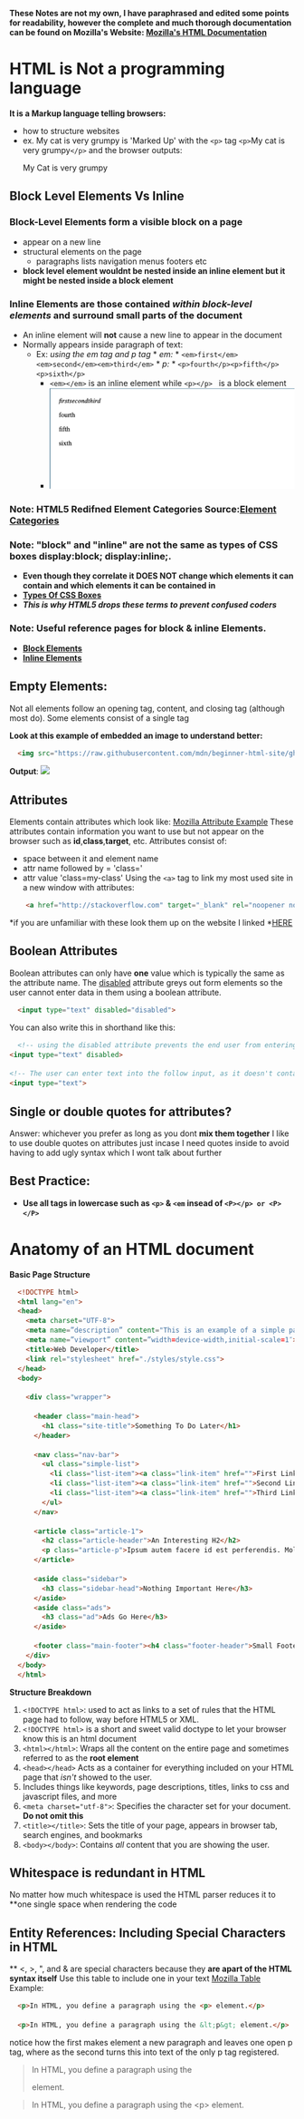 **These Notes are not my own, I have paraphrased and edited some points for readability, however the complete and much thorough documentation can be found on Mozilla's Website: [Mozilla's HTML Documentation](https://developer.mozilla.org/en-US/docs/Learn/CSS/Building_blocks/The_box_model#Types_of_CSS_boxes)**
# HTML is Not a programming language
**It is a Markup language telling browsers:**
  * how to structure websites
  * ex. My cat is very grumpy is 'Marked Up' with the `<p>` tag `<p>`My cat is very grumpy`</p>` and the browser outputs:
      <p>My Cat is very grumpy</p>
## Block Level Elements Vs Inline
  ### **Block-Level Elements** form a visible block on a page 
  * appear on a new line
  * structural elements on the page
    * paragraphs lists navigation menus footers etc
  * **block level element wouldnt be nested inside an inline element but it might be nested inside a block element**
  ### **Inline Elements** are those contained *within block-level elements* and surround small parts of the document
  * An inline element will **not** cause a new line to appear in the document
  * Normally appears inside paragraph of text:
    * Ex: *using the em tag and p tag* 
          *  *em:*
            * `<em>first</em><em>second</em><em>third</em>`
          *  *p:*
            * `<p>fourth</p><p>fifth</p><p>sixth</p>`
      * `<em></em>` is an inline element while `<p></p> ` is a block element
      * ![MarkDown Image](images/exapmle-1.png)
  ### Note: HTML5 Redifned Element Categories Source:[Element Categories](https://html.spec.whatwg.org/multipage/indices.html#element-content-categories)

  ### Note: "block" and "inline" are not the same as types of CSS boxes display:block; display:inline;.
  * **Even though they correlate it DOES NOT change which elements it can contain and which elements it can be contained in**
  * **[Types Of CSS Boxes](https://developer.mozilla.org/en-US/docs/Learn/CSS/Building_blocks/The_box_model#Types_of_CSS_boxes)**
  * ***This is why HTML5 drops these terms to prevent confused coders***
  ### Note: Useful reference pages for block & inline Elements.
  * **[Block Elements](https://developer.mozilla.org/en-US/docs/Web/HTML/Block-level_elements)**
  * **[Inline Elements](https://developer.mozilla.org/en-US/docs/Web/HTML/Inline_elements)**

## Empty Elements:
Not all elements follow an opening tag, content, and closing tag (although most do). Some elements consist of a single tag
 
**Look at this example of embedded an image to understand better:**

 ```html 
   <img src="https://raw.githubusercontent.com/mdn/beginner-html-site/gh-pages/images/firefox-icon.png">
 ```
**Output**:
  <img src="https://raw.githubusercontent.com/mdn/beginner-html-site/gh-pages/images/firefox-icon.png">

## Attributes
Elements contain attributes which look like:
[Mozilla Attribute Example](images/mozilla-attributes.png)
These attributes contain information you want to use but not appear on the browser such as **id**,**class**,**target**, etc.
Attributes consist of:
  * space between it and element name
  * attr name followed by = 'class='
  * attr value 'class=my-class'
Using the `<a>` tag to link my most used site in a new window with attributes:
```html
    <a href="http://stackoverflow.com" target="_blank" rel="noopener noreferrer">My Most Used Site</a>
```
*if you are unfamiliar with these look them up on the website I linked *<a href="http://stackoverflow.com" target="_blank" rel="noopener noreferrer">HERE</a>

## Boolean Attributes
Boolean attributes can only have **one** value which is typically the same as the attribute name. The [disabled](https://developer.mozilla.org/en-US/docs/Web/HTML/Element/input#attr-disabled) attribute greys out form elements so the user cannot enter data in them using a boolean attribute.

```html
  <input type="text" disabled="disabled">
```
You can also write this in shorthand like this:

```html
  <!-- using the disabled attribute prevents the end user from entering text into the input box -->
<input type="text" disabled>

<!-- The user can enter text into the follow input, as it doesn't contain the disabled attribute -->
<input type="text">  
```
## Single or double quotes for attributes?
Answer: whichever you prefer as long as you dont **mix them together**
I like to use double quotes on attributes just incase I need quotes inside to avoid having to add ugly syntax which I wont talk about further

## Best Practice:
  * **Use all tags in lowercase such as `<p>` & `<em` insead of `<P></p> or <P></P>`**

# Anatomy of an HTML document
**Basic Page Structure**
```html
  <!DOCTYPE html>
  <html lang="en">
  <head>
    <meta charset="UTF-8">
    <meta name=”description” content="This is an example of a simple page structure you can use as an outline">
    <meta name=”viewport” content=”width=device-width,initial-scale=1″>
    <title>Web Developer</title>
    <link rel="stylesheet" href="./styles/style.css">
  </head>
  <body>
    
    <div class="wrapper">
    
      <header class="main-head">
        <h1 class="site-title">Something To Do Later</h1>
      </header>

      <nav class="nav-bar">
        <ul class="simple-list">
          <li class="list-item"><a class="link-item" href="">First Link</a></li>
          <li class="list-item"><a class="link-item" href="">Second Link</a></li>
          <li class="list-item"><a class="link-item" href="">Third Link</a></li>
        </ul>
      </nav>
      
      <article class="article-1">
        <h2 class="article-header">An Interesting H2</h2>
        <p class="article-p">Ipsum autem facere id est perferendis. Molestias earum odio voluptatibus quam earum totam Quasi alias ad deleniti odio repellat? Consequuntur temporibus repudiandae itaque numquam reiciendis recusandae ut ex quia? Provident?</p>
      </article>

      <aside class="sidebar">
        <h3 class="sidebar-head">Nothing Important Here</h3>
      </aside>
      <aside class="ads">
        <h3 class="ad">Ads Go Here</h3>
      </aside>

      <footer class="main-footer"><h4 class="footer-header">Small Footer</h4></footer>
    </div>  
  </body>
  </html>
```
**Structure Breakdown**
1. `<!DOCTYPE html>`: used to act as links to a set of rules that the HTML page had to follow, way before HTML5 or XML.
  1. `<!DOCTYPE html>` is a short and sweet valid doctype to let your browser know this is an html document
2. `<html></html>`: Wraps all the content on the entire page and sometimes referred to as the **root element**
3. `<head></head>` Acts as a container for everything included on your HTML page that *isn't* showed to the user. 
  1. Includes things like keywords, page descriptions, titles, links to css and javascript files, and more
4. `<meta charset="utf-8">`: Specifies the character set for your document. **Do not omit this**
5. `<title></title>`: Sets the title of your page, appears in browser tab, search engines, and bookmarks
6. `<body></body>`: Contains *all* content that you are showing the user.

## Whitespace is redundant in HTML
No matter how much whitespace is used the HTML parser reduces it to **one single space when rendering the code

## Entity References: Including Special Characters in HTML
** <, >, ", and & are special characters because they **are apart of the HTML syntax itself**
Use this table to include one in your text
[Mozilla Table](images/mozilla-table.png)
Example:
```html
  <p>In HTML, you define a paragraph using the <p> element.</p>

  <p>In HTML, you define a paragraph using the &lt;p&gt; element.</p>
```
notice how the first makes element a new paragraph and leaves one open p tag, where as the second turns this into text of the only p tag registered.

><p>In HTML, you define a paragraph using the <p> element.</p>

><p>In HTML, you define a paragraph using the &lt;p&gt; element.</p>